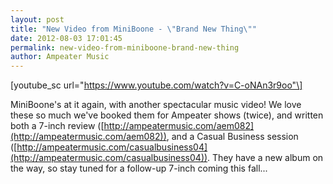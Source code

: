 ```yaml
---
layout: post
title: "New Video from MiniBoone - \"Brand New Thing\""
date: 2012-08-03 17:01:45
permalink: new-video-from-miniboone-brand-new-thing
author: Ampeater Music
---
```

\[youtube\_sc url="https://www.youtube.com/watch?v=C-oNAn3r9oo"\]

MiniBoone's at it again, with another spectacular music video! We love these so much we've booked them for Ampeater shows (twice), and written both a 7-inch review ([http://ampeatermusic.com/aem082](http://ampeatermusic.com/aem082)), and a Casual Business session ([http://ampeatermusic.com/casualbusiness04](http://ampeatermusic.com/casualbusiness04)). They have a new album on the way, so stay tuned for a follow-up 7-inch coming this fall...